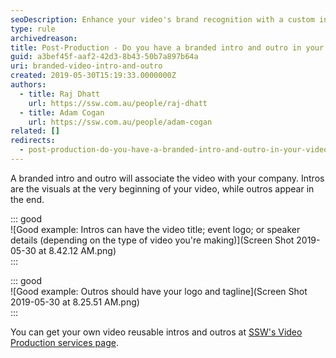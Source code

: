 ```yaml
---
seoDescription: Enhance your video's brand recognition with a custom intro and outro featuring your company logo and tagline.
type: rule
archivedreason:
title: Post-Production - Do you have a branded intro and outro in your videos?
guid: a3bef45f-aaf2-42d3-8b43-50b7a897b64a
uri: branded-video-intro-and-outro
created: 2019-05-30T15:19:33.0000000Z
authors:
  - title: Raj Dhatt
    url: https://ssw.com.au/people/raj-dhatt
  - title: Adam Cogan
    url: https://ssw.com.au/people/adam-cogan
related: []
redirects:
  - post-production-do-you-have-a-branded-intro-and-outro-in-your-videos
---
```


A branded intro and outro will associate the video with your company. Intros are the visuals at the very beginning of your video, while outros appear in the end.

<!--endintro-->

::: good  
![Good example: Intros can have the video title; event logo; or speaker details (depending on the type of video you're making)](Screen Shot 2019-05-30 at 8.42.12 AM.png)  
:::

::: good  
![Good example: Outros should have your logo and tagline](Screen Shot 2019-05-30 at 8.25.51 AM.png)  
:::

You can get your own video reusable intros and outros at [SSW's Video Production services page](https://www.ssw.com.au/ssw/Consulting/Video-Production/Video-Production-Reusable-Extras.aspx).
